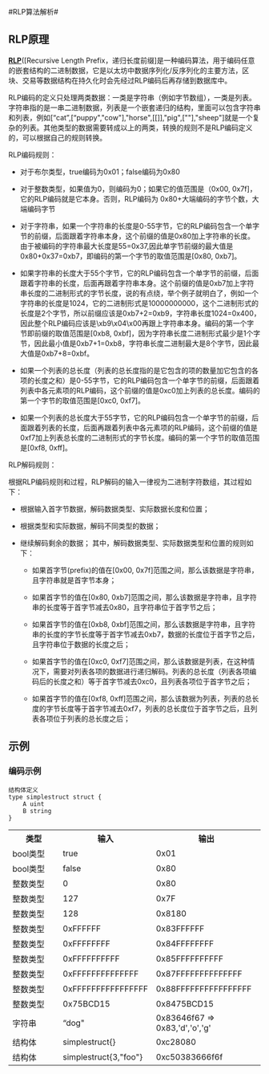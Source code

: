 #RLP算法解析#
## RLP原理

[**RLP**](https://github.com/ethereum/wiki/wiki/RLP)([Recursive Length Prefix，递归长度前缀]是一种编码算法，用于编码任意的嵌套结构的二进制数据，它是以太坊中数据序列化/反序列化的主要方法，区块、交易等数据结构在持久化时会先经过RLP编码后再存储到数据库中。
	
RLP编码的定义只处理两类数据：一类是字符串（例如字节数组），一类是列表。字符串指的是一串二进制数据，列表是一个嵌套递归的结构，里面可以包含字符串和列表，例如[“cat”,[“puppy","cow"],"horse",[[]],"pig",[""],"sheep"]就是一个复杂的列表。其他类型的数据需要转成以上的两类，转换的规则不是RLP编码定义的，可以根据自己的规则转换。
	
RLP编码规则：

*	对于布尔类型，true编码为0x01；false编码为0x80

*	对于整数类型，如果值为0，则编码为0；如果它的值范围是（0x00, 0x7f]，它的RLP编码就是它本身。否则，RLP编码为 0x80+大端编码的字节个数，大端编码字节

* 	对于字符串，如果一个字符串的长度是0-55字节，它的RLP编码包含一个单字节的前缀，后面跟着字符串本身，这个前缀的值是0x80加上字符串的长度。由于被编码的字符串最大长度是55=0x37,因此单字节前缀的最大值是0x80+0x37=0xb7，即编码的第一个字节的取值范围是[0x80, 0xb7]。

*	如果字符串的长度大于55个字节，它的RLP编码包含一个单字节的前缀，后面跟着字符串的长度，后面再跟着字符串本身。这个前缀的值是0xb7加上字符串长度的二进制形式的字节长度，说的有点绕，举个例子就明白了，例如一个字符串的长度是1024，它的二进制形式是10000000000，这个二进制形式的长度是2个字节，所以前缀应该是0xb7+2=0xb9，字符串长度1024=0x400，因此整个RLP编码应该是\xb9\x04\x00再跟上字符串本身。编码的第一个字节即前缀的取值范围是[0xb8, 0xbf]，因为字符串长度二进制形式最少是1个字节，因此最小值是0xb7+1=0xb8，字符串长度二进制最大是8个字节，因此最大值是0xb7+8=0xbf。

*	如果一个列表的总长度（列表的总长度指的是它包含的项的数量加它包含的各项的长度之和）是0-55字节，它的RLP编码包含一个单字节的前缀，后面跟着列表中各元素项的RLP编码，这个前缀的值是0xc0加上列表的总长度。编码的第一个字节的取值范围是[0xc0, 0xf7]。

* 	如果一个列表的总长度大于55字节，它的RLP编码包含一个单字节的前缀，后面跟着列表的长度，后面再跟着列表中各元素项的RLP编码，这个前缀的值是0xf7加上列表总长度的二进制形式的字节长度。编码的第一个字节的取值范围是[0xf8, 0xff]。
	
RLP解码规则：

根据RLP编码规则和过程，RLP解码的输入一律视为二进制字符数组，其过程如下：

*	根据输入首字节数据，解码数据类型、实际数据长度和位置；

*	根据类型和实际数据，解码不同类型的数据；

*	继续解码剩余的数据；
	其中，解码数据类型、实际数据类型和位置的规则如下：
	*	如果首字节(prefix)的值在[0x00, 0x7f]范围之间，那么该数据是字符串，且字符串就是首字节本身；
	
	*	如果首字节的值在[0x80, 0xb7]范围之间，那么该数据是字符串，且字符串的长度等于首字节减去0x80，且字符串位于首字节之后；
	
	*	如果首字节的值在[0xb8, 0xbf]范围之间，那么该数据是字符串，且字符串的长度的字节长度等于首字节减去0xb7，数据的长度位于首字节之后，且字符串位于数据的长度之后；
	
	*	如果首字节的值在[0xc0, 0xf7]范围之间，那么该数据是列表，在这种情况下，需要对列表各项的数据进行递归解码。列表的总长度（列表各项编码后的长度之和）等于首字节减去0xc0，且列表各项位于首字节之后；
	
	*	如果首字节的值在[0xf8, 0xff]范围之间，那么该数据为列表，列表的总长度的字节长度等于首字节减去0xf7，列表的总长度位于首字节之后，且列表各项位于列表的总长度之后；
	
## 示例
### 编码示例
	结构体定义
	type simplestruct struct {
		A uint
		B string
	}

<table>
	<tr>
		<th>类型</th>
		<th>输入</th>
		<th>输出</th>
	</tr>
	<tr>
		<td width="20%">bool类型</td>
		<td>true</td>
		<td>0x01</td>
	</tr>
	<tr>
		<td>bool类型</td>
		<td>false</td>
		<td>0x80</td>
	</tr>
	<tr>
		<td>整数类型</td>
		<td>0</td>
		<td>0x80</td>
	</tr>
	<tr>
		<td>整数类型</td>
		<td>127</td>
		<td>0x7F</td>
	</tr>
	<tr>
		<td>整数类型</td>
		<td>128</td>
		<td>0x8180</td>
	</tr>
	<tr>
		<td>整数类型</td>
		<td>0xFFFFFF</td>
		<td>0x83FFFFFF</td>
	</tr>
	<tr>
		<td>整数类型</td>
		<td>0xFFFFFFFF</td>
		<td>0x84FFFFFFFF</td>
	</tr>
	<tr>
		<td>整数类型</td>
		<td>0xFFFFFFFFFF</td>
		<td>0x85FFFFFFFFFF</td>
	</tr>
	<tr>
		<td>整数类型</td>
		<td>0xFFFFFFFFFFFFFF</td>
		<td>0x87FFFFFFFFFFFFFF</td>
	</tr>
	<tr>
		<td>整数类型</th>
		<td>0xFFFFFFFFFFFFFFFF</td>
		<td>0x88FFFFFFFFFFFFFFFF</td>
	</tr>
	<tr>
		<td>整数类型</td>
		<td>0x75BCD15</td>
		<td>0x8475BCD15</td>
	</tr>
	<tr>
		<td>字符串</td>
		<td>“dog"</td>
		<td>0x83646f67 => 0x83,'d','o','g'</th>
	</tr>
	<tr>
		<td>结构体</td>
		<td>simplestruct{}</td>
		<td>0xc28080</td>
	</tr>
	<tr>
		<td>结构体</td>
		<td>simplestruct{3,"foo"}</td>
		<td>0xc50383666f6f</td>
	</tr>
</table>